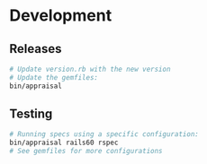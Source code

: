 # Development

## Releases

```sh
# Update version.rb with the new version
# Update the gemfiles:
bin/appraisal
```

## Testing

```sh
# Running specs using a specific configuration:
bin/appraisal rails60 rspec
# See gemfiles for more configurations
```
